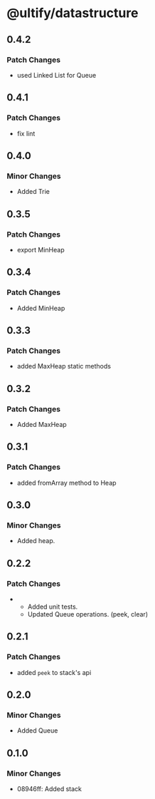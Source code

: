 # @ultify/datastructure

## 0.4.2

### Patch Changes

- used Linked List for Queue

## 0.4.1

### Patch Changes

- fix lint

## 0.4.0

### Minor Changes

- Added Trie

## 0.3.5

### Patch Changes

- export MinHeap

## 0.3.4

### Patch Changes

- Added MinHeap

## 0.3.3

### Patch Changes

- added MaxHeap static methods

## 0.3.2

### Patch Changes

- Added MaxHeap

## 0.3.1

### Patch Changes

- added fromArray method to Heap

## 0.3.0

### Minor Changes

- Added heap.

## 0.2.2

### Patch Changes

- - Added unit tests.
  - Updated Queue operations. (peek, clear)

## 0.2.1

### Patch Changes

- added `peek` to stack's api

## 0.2.0

### Minor Changes

- Added Queue

## 0.1.0

### Minor Changes

- 08946ff: Added stack
